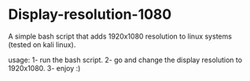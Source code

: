 Display-resolution-1080
=======================

A simple bash script that adds 1920x1080 resolution to linux systems (tested on kali linux).

usage:
1- run the bash script.
2- go and change the display resolution to 1920x1080.
3- enjoy :)
